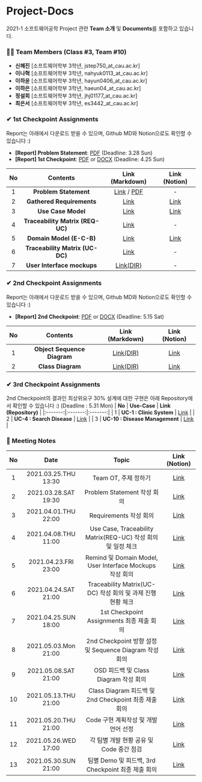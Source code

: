 # Project-Docs
2021-1 소프트웨어공학 Project 관련 **Team 소개** 및 **Documents**를 포함하고 있습니다.


### 🙋‍♂️ Team Members (Class #3, Team #10)
- **신혜진** [소프트웨어학부 3학년, jstep750_at_cau.ac.kr]
- **이나혁** [소프트웨어학부 3학년, nahyuk0113_at_cau.ac.kr]
- **이하윤** [소프트웨어학부 3학년, hayun0406_at_cau.ac.kr] 
- **이하은** [소프트웨어학부 3학년, haeun04_at_cau.ac.kr] 
- **정설희** [소프트웨어학부 3학년, jhj01177_at_cau.ac.kr] 
- **최은서** [소프트웨어학부 3학년, es3442_at_cau.ac.kr] 

### ✔ 1st Checkpoint Assignments
Report는 아래에서 다운로드 받을 수 있으며, Github MD와 Notion으로도 확인할 수 있습니다 :)
- **[Report] Problem Statement**: [PDF](https://github.com/CAU-SE-Project/Project-Docs/blob/main/Problem%20Statement.pdf) (Deadline: 3.28 Sun)
- **[Report] 1st Checkpoint**: [PDF](https://github.com/CAU-SE-Project/Project-Docs/blob/main/1st%20Checkpoint.pdf) or [DOCX](https://github.com/CAU-SE-Project/Project-Docs/blob/main/1st%20Checkpoint.docx) (Deadline: 4.25 Sun)

| **No** | **Contents** | **Link (Markdown)** | **Link (Notion)** |
|:--------:|:--------:|:--------:|:--------:|
| 1 | **Problem Statement** | [Link](https://github.com/CAU-SE-Project/Project-Docs/tree/main/1.%20Problem%20Statement) / [PDF](https://github.com/CAU-SE-Project/Project-Docs/blob/main/Problem%20Statement.pdf) | - |
| 2 | **Gathered Requirements** | [Link](https://github.com/CAU-SE-Project/Project-Docs/tree/main/2.%20Gathered%20Requirements) | [Link](https://www.notion.so/c69a48dfafd245d3bdca42ead0bc0700?v=e982eef2184d4998991c367f019860b6) |
| 3 | **Use Case Model** | [Link](https://github.com/CAU-SE-Project/Project-Docs/tree/main/3.%20System%20Model/UseCaseModel) | [Link](https://www.notion.so/b77ac0d510e24f19b4473dbf6c786e0a?v=7ab95d34d295457bba9eb7007ecbe7ea) |
| 4 | **Traceability Matrix (REQ-UC)** | [Link](https://github.com/CAU-SE-Project/Project-Docs/blob/main/3.%20System%20Model/UseCaseModel/Traceability%20Matrix%20(REQ-UC).md) | - |
| 5 | **Domain Model (E-C-B)** | [Link](https://github.com/CAU-SE-Project/Project-Docs/tree/main/3.%20System%20Model/Domain%20Model) | [Link](https://www.notion.so/8469133bdc7540c7bc502ea4bdc38636?v=043b0aaf87ba42a39f97ab8c953f449b) |
| 6 | **Traceability Matrix (UC-DC)** |[Link](https://github.com/CAU-SE-Project/Project-Docs/blob/main/3.%20System%20Model/Domain%20Model/Traceability%20Matrix%20(UC-DM).md) | - |
| 7 | **User Interface mockups** | [Link(DIR)](/3.%20System%20Model/User%20Interface%20mockups) | - |


### ✔ 2nd Checkpoint Assignments
Report는 아래에서 다운로드 받을 수 있으며, Github MD와 Notion으로도 확인할 수 있습니다 :)
- **[Report] 2nd Checkpoint**: [PDF](https://github.com/CAU-SE-Project/Project-Docs/blob/main/2nd%20Checkpoint.pdf) or [DOCX](https://github.com/CAU-SE-Project/Project-Docs/blob/main/2nd%20Checkpoint.docx) (Deadline: 5.15 Sat)

| **No** | **Contents** | **Link (Markdown)** | **Link (Notion)** |
|:--------:|:--------:|:--------:|:--------:|
| 1 | **Object Sequence Diagram** | [Link(DIR)](/4.%20Object%20Sequence%20Diagram) | [Link](https://www.notion.so/193ee99387224621976c561dd661b0b3?v=c7e0e8f9d0cb4b3b9b666144c9e8feb6) |
| 2 | **Class Diagram** | [Link(DIR)](/5.%20Class%20Diagram) | [Link](https://www.notion.so/193ee99387224621976c561dd661b0b3?v=c7e0e8f9d0cb4b3b9b666144c9e8feb6) |


### ✔ 3rd Checkpoint Assignments  
2nd Checkpoint의 결과인 최상위요구 30% 설계에 대한 구현은 아래 Repository에서 확인할 수 있습니다 :) (Deadline : 5.31 Mon)
| **No** | **Use-Case** | **Link (Repository)** |
|:-------:|:-------:|:-------:|
| 1 | **UC-1 : Clinic System** | [Link](https://github.com/CAU-SE-Project/UC-1-Clinic-System) |
| 2 | **UC-4 : Search Disease** | [Link](https://github.com/CAU-SE-Project/UC-4-Search-Disease) |
| 3 | **UC-10 : Disease Management** | [Link](https://github.com/CAU-SE-Project/UC-10-Disease-Management) |



### 📝 Meeting Notes
| **No** | **Date** | **Topic** | **Link (Notion)** |
|:-------:|:-------:|:------:|:-------:|
| 1 | 2021.03.25.THU 13:30 | Team OT, 주제 정하기 | [Link](https://www.notion.so/1st-Checkpoint-1-Team-Meeting-20210325-THU-2eecb9caf4334d928fc64c6d591705e1) |
| 2 | 2021.03.28.SAT 19:30 | Problem Statement 작성 회의 | [Link](https://www.notion.so/1st-Checkpoint-2-Team-Meeting-20210327-SAT-ead14279cf5f4c5a883631bcc1c4aa5d) |
| 3 | 2021.04.01.THU 22:00 | Requirements 작성 회의 | [Link](https://www.notion.so/1st-Checkpoint-3-Team-Meeting-20210401-THU-fc1d59a083e0434ea30a09717e26a34a) |
| 4 | 2021.04.08.THU 11:00 | Use Case, Traceability Matrix(REQ-UC) 작성 회의 및 일정 체크 | [Link](https://www.notion.so/1st-Checkpoint-4-Team-Meeting-20210408-THU-2c145c23f4694e5e9e9c26e3eb1663c9) |
| 5 | 2021.04.23.FRI 23:00 | Remind 및 Domain Model, User Interface Mockups 작성 회의 | [Link](https://www.notion.so/1st-Checkpoint-5-Team-Meeting-20210423-FRI-0fcf9774fa234867b21588951138385c) |
| 6 | 2021.04.24.SAT 21:00 | Traceability Matrix(UC-DC) 작성 회의 및 과제 진행 현황 체크 | [Link](https://www.notion.so/1st-Checkpoint-6-Team-Meeting-20210424-SAT-0e9aa7dc15da4dffb952cddeb6e131a0) |
| 7 | 2021.04.25.SUN 18:00 | 1st Checkpoint Assignments 최종 제출 회의 | [Link](https://www.notion.so/1st-Checkpoint-7-Team-Meeting-20210425-SUN-f0c21ccb504d48038d20d195b7f9cdab) |
| 8 | 2021.05.03.Mon 21:00 | 2nd Checkpoint 방향 설정 및 Sequence Diagram 작성 회의 | [Link](https://www.notion.so/2nd-Checkpoint-8-Team-Meeting-20210501-FRI-b5394a88bfa4414e8852decfa713891f) |
| 9 | 2021.05.08.SAT 21:00 | OSD 피드백 및 Class Diagram 작성 회의 | [Link](https://www.notion.so/2nd-Checkpoint-9-Team-Meeting-20210508-SAT-444e4b27d03d4c9baff2e49bdc40ec12) |
| 10 | 2021.05.13.THU 21:00 | Class Diagram 피드백 및 2nd Checkpoint 최종 제출 회의 | [Link](https://www.notion.so/2nd-Checkpoint-10-Team-Meeting-20210513-THU-d7856e15cb34418680406f4e8dcebcd9) |
| 11 | 2021.05.20.THU 21:00 | Code 구현 계획작성 및 개발 언어 선정 | [Link](https://www.notion.so/3rd-Checkpoint-11-Team-Meeting-20210530-SUN-46364f93080f4ebcbc35362799653a04) |
| 12 | 2021.05.26.WED 17:00 | 각 팀별 개발 현황 공유 및 Code 중간 점검 | [Link](https://www.notion.so/3rd-Checkpoint-12-Team-Meeting-20210526-WED-3ffd739bdc954a5aa224ed236b5858b0) |
| 13 | 2021.05.30.SUN 21:00 | 팀별 Demo 및 피드백, 3rd Checkpoint 최종 제출 회의  | [Link](https://www.notion.so/3rd-Checkpoint-13-Team-Meeting-20210530-SUN-676237642ccb49b38294782a87f168f4) |
